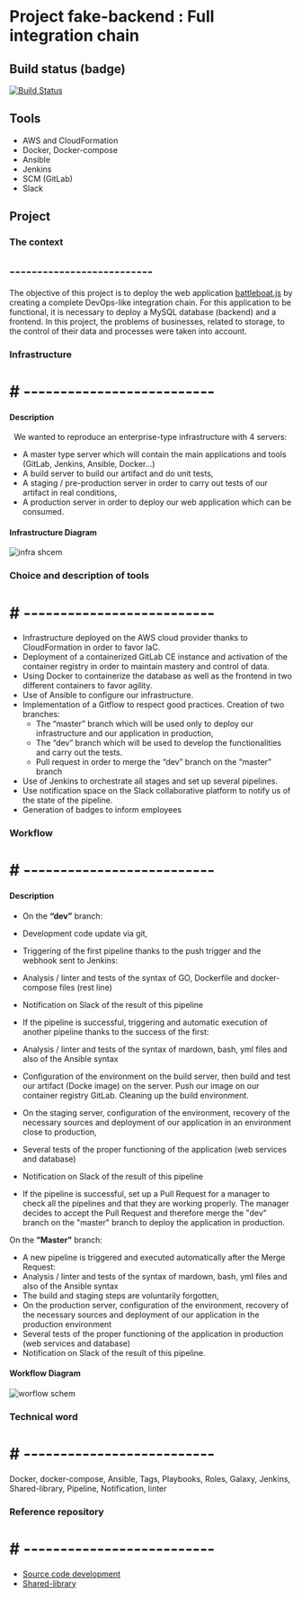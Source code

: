 # Project fake-backend : Full integration chain

## Build status (badge)

[![Build Status](http://ec2-54-208-88-125.compute-1.amazonaws.com:8080/buildStatus/icon?job=fack-backend-CICD)](http://ec2-54-208-88-125.compute-1.amazonaws.com:8080/job/fack-backend-CICD/)

## Tools 

* AWS and CloudFormation 
* Docker, Docker-compose 
* Ansible
* Jenkins
* SCM (GitLab)
* Slack

## Project 

### The context
## --------------------------

The objective of this project is to deploy the web application [battleboat.js](https://github.com/billmei/battleboat "battleboat.js") by creating a complete DevOps-like integration chain. For this application to be functional, it is necessary to deploy a MySQL database (backend) and a frontend.
In this project, the problems of businesses, related to storage, to the control of their data and processes were taken into account.

### Infrastructure
# # --------------------------

#### Description
 
We wanted to reproduce an enterprise-type infrastructure with 4 servers:
- A master type server which will contain the main applications and tools (GitLab, Jenkins, Ansible, Docker…)
- A build server to build our artifact and do unit tests,
- A staging / pre-production server in order to carry out tests of our artifact in real conditions,
- A production server in order to deploy our web application which can be consumed.

#### Infrastructure Diagram


![infra shcem](https://user-images.githubusercontent.com/58267422/78931750-b0f18700-7aa6-11ea-812f-27b436758366.png)


### Choice and description of tools
# # --------------------------

+ Infrastructure deployed on the AWS cloud provider thanks to CloudFormation in order to favor IaC.
+ Deployment of a containerized GitLab CE instance and activation of the container registry in order to maintain mastery and control of data.
+ Using Docker to containerize the database as well as the frontend in two different containers to favor agility.
+ Use of Ansible to configure our infrastructure.
+ Implementation of a Gitflow to respect good practices. Creation of two branches:
  + The “master” branch which will be used only to deploy our infrastructure and our application in production,
  + The “dev” branch which will be used to develop the functionalities and carry out the tests.
  + Pull request in order to merge the “dev” branch on the “master” branch
+ Use of Jenkins to orchestrate all stages and set up several pipelines.
+ Use notification space on the Slack collaborative platform to notify us of the state of the pipeline.
+ Generation of badges to inform employees

### Workflow
# # --------------------------

#### Description

+ On the **“dev”** branch:

+ Development code update via git,
 + Triggering of the first pipeline thanks to the push trigger and the webhook sent to Jenkins:
 + Analysis / linter and tests of the syntax of GO, Dockerfile and docker-compose files (rest line)
 + Notification on Slack of the result of this pipeline

+ If the pipeline is successful, triggering and automatic execution of another pipeline thanks to the success of the first:
 + Analysis / linter and tests of the syntax of mardown, bash, yml files and also of the Ansible syntax
 + Configuration of the environment on the build server, then build and test our artifact (Docke image) on the server. Push our image on our container registry GitLab. Cleaning up the build environment.
 + On the staging server, configuration of the environment, recovery of the necessary sources and deployment of our application in an environment close to production,
 + Several tests of the proper functioning of the application (web services and database)
 + Notification on Slack of the result of this pipeline

+ If the pipeline is successful, set up a Pull Request for a manager to check all the pipelines and that they are working properly.
The manager decides to accept the Pull Request and therefore merge the "dev" branch on the "master" branch to deploy the application in production.

On the **”Master”** branch:
+ A new pipeline is triggered and executed automatically after the Merge Request:
 + Analysis / linter and tests of the syntax of mardown, bash, yml files and also of the Ansible syntax
 + The build and staging steps are voluntarily forgotten,
 + On the production server, configuration of the environment, recovery of the necessary sources and deployment of our application in the production environment
 + Several tests of the proper functioning of the application in production (web services and database)
 + Notification on Slack of the result of this pipeline.

#### Workflow Diagram

![worflow schem](https://user-images.githubusercontent.com/58267422/78931898-e9916080-7aa6-11ea-8545-419e990b95de.png)


### Technical word
# # --------------------------

Docker, docker-compose, Ansible, Tags, Playbooks, Roles, Galaxy, Jenkins, Shared-library, Pipeline, Notification, linter

### Reference repository
# # --------------------------

+ [Source code development](https://github.com/samiamoura/fake-backend-continuousIntegration.git "Source code development")
+ [Shared-library](https://github.com/samiamoura/shared-library.git "Shared-library")
